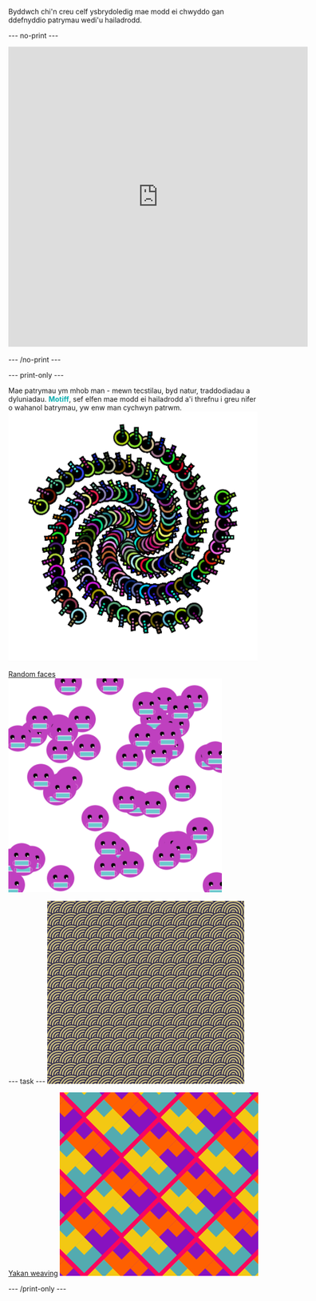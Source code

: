
Byddwch chi'n creu celf ysbrydoledig mae modd ei chwyddo gan ddefnyddio patrymau wedi'u hailadrodd.

--- no-print ---

<iframe src="https://editor.raspberrypi.org/en/embed/viewer/repeated-patterns-example" width="600" height="600" frameborder="0" marginwidth="0" marginheight="0" allowfullscreen>
</iframe>

--- /no-print ---

--- print-only ---

Mae patrymau ym mhob man - mewn tecstilau, byd natur, traddodiadau a dyluniadau. <span style="color: #0faeb0; font-weight:bold">Motiff</span>, sef elfen mae modd ei hailadrodd a'i threfnu i greu nifer o wahanol batrymau, yw enw man cychwyn patrwm. ![Complete Spirals project.](images/spirals.png)

[Random faces](https://editor.raspberrypi.org/en/projects/random-faces-example) ![Complete Random faces project.](images/random_faces.png)

--- task --- ![Complete Art deco project.](images/art_deco.png)

[Yakan weaving](https://editor.raspberrypi.org/en/projects/yakan-weaving-example) ![Complete Yakan weaving project.](images/yakan.png)

--- /print-only ---


